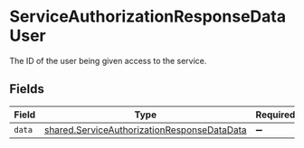 # ServiceAuthorizationResponseDataUser

The ID of the user being given access to the service.


## Fields

| Field                                                                                                      | Type                                                                                                       | Required                                                                                                   | Description                                                                                                |
| ---------------------------------------------------------------------------------------------------------- | ---------------------------------------------------------------------------------------------------------- | ---------------------------------------------------------------------------------------------------------- | ---------------------------------------------------------------------------------------------------------- |
| `data`                                                                                                     | [shared.ServiceAuthorizationResponseDataData](../../models/shared/serviceauthorizationresponsedatadata.md) | :heavy_minus_sign:                                                                                         | N/A                                                                                                        |